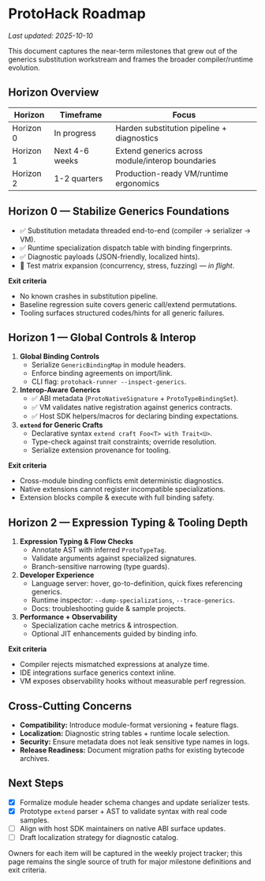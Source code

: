 # ProtoHack Roadmap

_Last updated: 2025-10-10_

This document captures the near-term milestones that grew out of the generics
substitution workstream and frames the broader compiler/runtime evolution.

## Horizon Overview

| Horizon | Timeframe | Focus |
| --- | --- | --- |
| Horizon 0 | In progress | Harden substitution pipeline + diagnostics |
| Horizon 1 | Next 4-6 weeks | Extend generics across module/interop boundaries |
| Horizon 2 | 1-2 quarters | Production-ready VM/runtime ergonomics |

## Horizon 0 — Stabilize Generics Foundations

- ✅ Substitution metadata threaded end-to-end (compiler → serializer → VM).
- ✅ Runtime specialization dispatch table with binding fingerprints.
- ✅ Diagnostic payloads (JSON-friendly, localized hints).
- 🔄 Test matrix expansion (concurrency, stress, fuzzing) — _in flight_.

**Exit criteria**
- No known crashes in substitution pipeline.
- Baseline regression suite covers generic call/extend permutations.
- Tooling surfaces structured codes/hints for all generic failures.

## Horizon 1 — Global Controls & Interop

1. **Global Binding Controls**
   - Serialize `GenericBindingMap` in module headers.
   - Enforce binding agreements on import/link.
   - CLI flag: `protohack-runner --inspect-generics`.
2. **Interop-Aware Generics**
   - ✅ ABI metadata (`ProtoNativeSignature` + `ProtoTypeBindingSet`).
   - ✅ VM validates native registration against generics contracts.
   - ✅ Host SDK helpers/macros for declaring binding expectations.
3. **`extend` for Generic Crafts**
   - Declarative syntax `extend craft Foo<T> with Trait<U>`.
   - Type-check against trait constraints; override resolution.
   - Serialize extension provenance for tooling.

**Exit criteria**
- Cross-module binding conflicts emit deterministic diagnostics.
- Native extensions cannot register incompatible specializations.
- Extension blocks compile & execute with full binding safety.

## Horizon 2 — Expression Typing & Tooling Depth

1. **Expression Typing & Flow Checks**
   - Annotate AST with inferred `ProtoTypeTag`.
   - Validate arguments against specialized signatures.
   - Branch-sensitive narrowing (type guards).
2. **Developer Experience**
   - Language server: hover, go-to-definition, quick fixes referencing generics.
   - Runtime inspector: `--dump-specializations`, `--trace-generics`.
   - Docs: troubleshooting guide & sample projects.
3. **Performance + Observability**
   - Specialization cache metrics & introspection.
   - Optional JIT enhancements guided by binding info.

**Exit criteria**
- Compiler rejects mismatched expressions at analyze time.
- IDE integrations surface generics context inline.
- VM exposes observability hooks without measurable perf regression.

## Cross-Cutting Concerns

- **Compatibility:** Introduce module-format versioning + feature flags.
- **Localization:** Diagnostic string tables + runtime locale selection.
- **Security:** Ensure metadata does not leak sensitive type names in logs.
- **Release Readiness:** Document migration paths for existing bytecode archives.

## Next Steps

- [x] Formalize module header schema changes and update serializer tests.
- [x] Prototype `extend` parser + AST to validate syntax with real code samples.
- [ ] Align with host SDK maintainers on native ABI surface updates.
- [ ] Draft localization strategy for diagnostic catalog.

Owners for each item will be captured in the weekly project tracker; this page
remains the single source of truth for major milestone definitions and exit
criteria.
